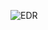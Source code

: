 ![EDR](https://github.com/kimgarza/Skyrim-Tavern-Inventory-Tracking-System/**blob**/dev/skyrim-tavern-inv-tracking-sys/assets/EDR.png)
